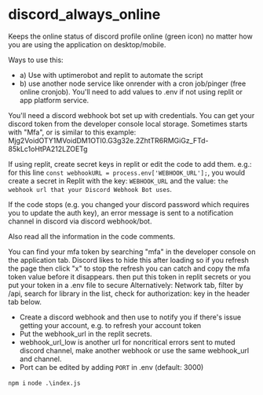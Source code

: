 # discord_always_online
Keeps the online status of discord profile online (green icon) no matter how you are using the application on desktop/mobile.

Ways to use this:
- a) Use with uptimerobot and replit to automate the script
- b) use another node service like onrender with a cron job/pinger (free online cronjob).
You'll need to add values to .env if not using replit or app platform service.

You'll need a discord webhook bot set up with credentials.
You can get your discord token from the developer console local storage. Sometimes starts with "Mfa", or is similar to this example: Mjg2VoidOTY1MVoidDM1OTI0.G3g32e.2ZhtTR6RMGiGz_FTd-85kLc1oHtPA212LZOETg

If using replit, create secret keys in replit or edit the code to add them.
e.g.: for this line `const webhookURL = process.env['WEBHOOK_URL'];`, you would create a secret in Replit with the key: `WEBHOOK_URL` and the value: `the webhook url that your Discord Webhook Bot uses`.

If the code stops (e.g. you changed your discord password which requires you to update the auth key), an error message is sent to a notification channel in discord via discord webhook/bot.

Also read all the information in the code comments.

You can find your mfa token by searching "mfa" in the developer console on the application tab. Discord likes to hide this after loading so if you refresh the page then click "x" to stop the refresh you can catch and copy the mfa token value before it disappears. then put this token in replit secrets or you put your token in a .env file to secure Alternatively: Network tab, filter by /api, search for library in the list, check for authorization: key in the header tab below.

- Create a discord webhook and then use to notify you if there's issue getting your account, e.g. to refresh your account token
- Put the webhook_url in the replit secrets.
- webhook_url_low is another url for noncritical errors sent to muted discord channel, make another webhook or use the same webhook_url and channel.
- Port can be edited by adding `PORT` in .env (default: 3000)

```npm i```
```node .\index.js```
